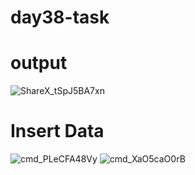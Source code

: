 # day38-task
# output
![ShareX_tSpJ5BA7xn](https://user-images.githubusercontent.com/91074732/146670055-4f20d01a-0ae8-4e4f-8a03-c66b08781afa.png)
# Insert Data
![cmd_PLeCFA48Vy](https://user-images.githubusercontent.com/91074732/146670210-229bed9b-4c88-4b10-bb8d-4140ddee42c8.png)
![cmd_XaO5caO0rB](https://user-images.githubusercontent.com/91074732/146670241-d728012c-1714-4377-8ddc-261da888eec3.png)

